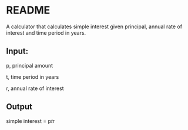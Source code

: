 # README

A calculator that calculates simple interest given principal, annual rate of interest and time period in years.

## Input:
p, principal amount

t, time period in years

r, annual rate of interest

   
## Output
simple interest = p*t*r
